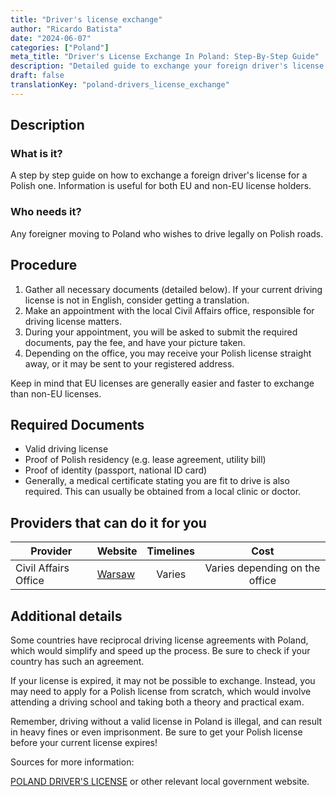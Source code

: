```yaml
---
title: "Driver's license exchange"
author: "Ricardo Batista"
date: "2024-06-07"
categories: ["Poland"]
meta_title: "Driver's License Exchange In Poland: Step-By-Step Guide"
description: "Detailed guide to exchange your foreign driver's license in Poland"
draft: false
translationKey: "poland-drivers_license_exchange"
---
```


## Description
### What is it?
A step by step guide on how to exchange a foreign driver's license for a Polish one. Information is useful for both EU and non-EU license holders. 

### Who needs it?
Any foreigner moving to Poland who wishes to drive legally on Polish roads.

## Procedure

1. Gather all necessary documents (detailed below). If your current driving license is not in English, consider getting a translation.
2. Make an appointment with the local Civil Affairs office, responsible for driving license matters.
3. During your appointment, you will be asked to submit the required documents, pay the fee, and have your picture taken.
4. Depending on the office, you may receive your Polish license straight away, or it may be sent to your registered address.

Keep in mind that EU licenses are generally easier and faster to exchange than non-EU licenses.

## Required Documents

- Valid driving license
- Proof of Polish residency (e.g. lease agreement, utility bill)
- Proof of identity (passport, national ID card)
- Generally, a medical certificate stating you are fit to drive is also required. This can usually be obtained from a local clinic or doctor.

## Providers that can do it for you

| Provider        |     Website     |     Timelines    |       Cost      |
| --------------- | --------------- |  :-------------: | :-------------: |
| Civil Affairs Office      |  [Warsaw](http://www.um.warszawa.pl/)  |      Varies      |        Varies depending on the office       |

## Additional details
Some countries have reciprocal driving license agreements with Poland, which would simplify and speed up the process. Be sure to check if your country has such an agreement. 

If your license is expired, it may not be possible to exchange. Instead, you may need to apply for a Polish license from scratch, which would involve attending a driving school and taking both a theory and practical exam.

Remember, driving without a valid license in Poland is illegal, and can result in heavy fines or even imprisonment. Be sure to get your Polish license before your current license expires! 

Sources for more information:

[POLAND DRIVER'S LICENSE](http://www.rightservice.gov.lb/rightservice/Pages/RSHome.aspx?langId=1) or other relevant local government website.